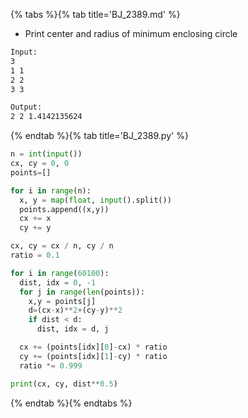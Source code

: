{% tabs %}{% tab title='BJ_2389.md' %}

* Print center and radius of minimum enclosing circle

```txt
Input:
3
1 1
2 2
3 3

Output:
2 2 1.4142135624
```

{% endtab %}{% tab title='BJ_2389.py' %}

```py
n = int(input())
cx, cy = 0, 0
points=[]

for i in range(n):
  x, y = map(float, input().split())
  points.append((x,y))
  cx += x
  cy += y

cx, cy = cx / n, cy / n
ratio = 0.1

for i in range(60100):
  dist, idx = 0, -1
  for j in range(len(points)):
    x,y = points[j]
    d=(cx-x)**2+(cy-y)**2
    if dist < d:
      dist, idx = d, j

  cx += (points[idx][0]-cx) * ratio
  cy += (points[idx][1]-cy) * ratio
  ratio *= 0.999

print(cx, cy, dist**0.5)
```

{% endtab %}{% endtabs %}
